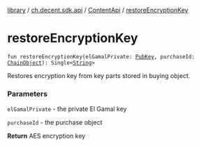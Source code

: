 [library](../../index.md) / [ch.decent.sdk.api](../index.md) / [ContentApi](index.md) / [restoreEncryptionKey](./restore-encryption-key.md)

# restoreEncryptionKey

`fun restoreEncryptionKey(elGamalPrivate: `[`PubKey`](../../ch.decent.sdk.model/-pub-key/index.md)`, purchaseId: `[`ChainObject`](../../ch.decent.sdk.model/-chain-object/index.md)`): Single<`[`String`](https://kotlinlang.org/api/latest/jvm/stdlib/kotlin/-string/index.html)`>`

Restores encryption key from key parts stored in buying object.

### Parameters

`elGamalPrivate` - the private El Gamal key

`purchaseId` - the purchase object

**Return**
AES encryption key

